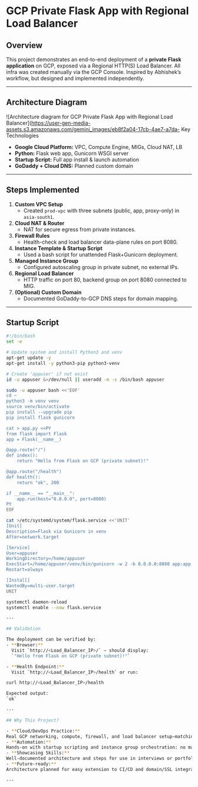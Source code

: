 # GCP Private Flask App with Regional Load Balancer

## Overview
This project demonstrates an end-to-end deployment of a **private Flask application** on GCP, exposed via a Regional HTTP(S) Load Balancer. All infra was created manually via the GCP Console. Inspired by Abhishek’s workflow, but designed and implemented independently.

***

## Architecture Diagram

![Architecture diagram for GCP Private Flask App with Regional Load Balancer](https://user-gen-media-assets.s3.amazonaws.com/gemini_images/eb8f2a04-17cb-4ae7-a7da- Key Technologies
- **Google Cloud Platform:** VPC, Compute Engine, MIGs, Cloud NAT, LB
- **Python:** Flask web app, Gunicorn WSGI server
- **Startup Script:** Full app install & launch automation
- **GoDaddy + Cloud DNS:** Planned custom domain

***

## Steps Implemented

1. **Custom VPC Setup**
   - Created `prod-vpc` with three subnets (public, app, proxy-only) in `asia-south1`.
2. **Cloud NAT & Router**
   - NAT for secure egress from private instances.
3. **Firewall Rules**
   - Health-check and load balancer data-plane rules on port 8080.
4. **Instance Template & Startup Script**
   - Used a bash script for unattended Flask+Gunicorn deployment.
5. **Managed Instance Group**
   - Configured autoscaling group in private subnet, no external IPs.
6. **Regional Load Balancer**
   - HTTP traffic on port 80, backend group on port 8080 connected to MIG.
7. **(Optional) Custom Domain**
   - Documented GoDaddy-to-GCP DNS steps for domain mapping.

***

## Startup Script

```bash
#!/bin/bash
set -e

# Update system and install Python3 and venv
apt-get update -y
apt-get install -y python3-pip python3-venv

# Create 'appuser' if not exist
id -u appuser &>/dev/null || useradd -m -s /bin/bash appuser

sudo -u appuser bash <<'EOF'
cd ~
python3 -m venv venv
source venv/bin/activate
pip install --upgrade pip
pip install flask gunicorn

cat > app.py <<PY
from flask import Flask
app = Flask(__name__)

@app.route("/")
def index():
    return "Hello from Flask on GCP (private subnet)!"

@app.route("/health")
def health():
    return "ok", 200

if __name__ == "__main__":
    app.run(host="0.0.0.0", port=8080)
PY
EOF

cat >/etc/systemd/system/flask.service <<'UNIT'
[Unit]
Description=Flask via Gunicorn in venv
After=network.target

[Service]
User=appuser
WorkingDirectory=/home/appuser
ExecStart=/home/appuser/venv/bin/gunicorn -w 2 -b 0.0.0.0:8080 app:app
Restart=always

[Install]
WantedBy=multi-user.target
UNIT

systemctl daemon-reload
systemctl enable --now flask.service

---

## Validation

The deployment can be verified by:
- **Browser:**  
  Visit `http://<Load_Balancer_IP>/` — should display:  
  `"Hello from Flask on GCP (private subnet)!"`

- **Health Endpoint:**  
  Visit `http://<Load_Balancer_IP>/health` or run:  

curl http://<Load_Balancer_IP>/health

Expected output:  
`ok`

---

## Why This Project?

- **Cloud/DevOps Practice:**  
Real GCP networking, compute, firewall, and load balancer setup—matching industry expectations for DevOps/cloud roles.
- **Automation:**  
Hands-on with startup scripting and instance group orchestration: no manual remote server setup.
- **Showcasing Skills:**  
Well-documented architecture and steps for use in interviews or portfolio.
- **Future-ready:**  
Architecture planned for easy extension to CI/CD and domain/SSL integration.

---
